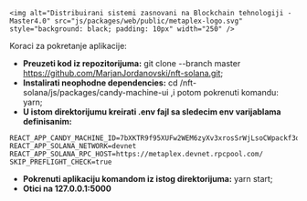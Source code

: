 <p align="center">
  
    <img alt="Distribuirani sistemi zasnovani na Blockchain tehnologiji - Master4.0" src="js/packages/web/public/metaplex-logo.svg" style="background: black; padding: 10px" width="250" />
  </a>
</p>

Koraci za pokretanje aplikacije:

- **Preuzeti kod iz repozitorijuma:** git clone --branch master https://github.com/MarjanJordanovski/nft-solana.git;
- **Instalirati neophodne dependencies:** cd /nft-solana/js/packages/candy-machine-ui ,i potom pokrenuti komandu: yarn;
- **U istom direktorijumu kreirati .env fajl sa sledecim env varijablama definisanim:** 
```
REACT_APP_CANDY_MACHINE_ID=7bXKTR9f95XUFw2WEM6zyXv3xrosSrWjLsoCWpackf3q
REACT_APP_SOLANA_NETWORK=devnet
REACT_APP_SOLANA_RPC_HOST=https://metaplex.devnet.rpcpool.com/
SKIP_PREFLIGHT_CHECK=true
```
- **Pokrenuti aplikaciju komandom iz istog direktorijuma:** yarn start;
- **Otici na 127.0.0.1:5000**


